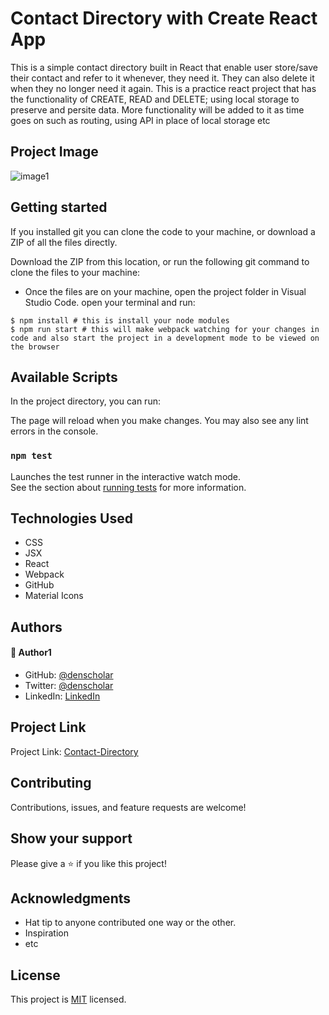 # Contact Directory with Create React App
This is a simple contact directory built in React that enable user store/save their contact and refer to it whenever, they need it. They can also delete it when they no longer need it again. This is a practice react project that has the functionality of CREATE, READ and DELETE; using local storage to preserve and persite data. More functionality will be added to it as time goes on such as routing, using API in place of local storage etc

## Project Image
![image1](https://user-images.githubusercontent.com/48631109/155639335-ee692e28-58a2-48f4-a2fe-8b63d7018f20.PNG)

## Getting started
If you installed git you can clone the code to your machine, or download a ZIP of all the files directly.

Download the ZIP from this location, or run the following git command to clone the files to your machine:

* Once the files are on your machine, open the project folder in Visual Studio Code.
open your terminal and run:
```
$ npm install # this is install your node modules
$ npm run start # this will make webpack watching for your changes in code and also start the project in a development mode to be viewed on the browser
```
## Available Scripts

In the project directory, you can run:

The page will reload when you make changes.
You may also see any lint errors in the console.

### `npm test`

Launches the test runner in the interactive watch mode.\
See the section about [running tests](https://facebook.github.io/create-react-app/docs/running-tests) for more information.

## Technologies Used
* CSS
* JSX
* React
* Webpack
* GitHub
* Material Icons

## Authors

#### 👤 Author1
- GitHub: [@denscholar](https://github.com/denscholar)
- Twitter: [@denscholar](https://twitter.com/dennisakagha)
- LinkedIn: [LinkedIn](https://www.linkedin.com/in/dennisakagha/)

## Project Link
Project Link: [Contact-Directory](https://denscholar.github.io/contact-directory-react/)


## Contributing 
Contributions, issues, and feature requests are welcome!

## Show your support
Please give a ⭐️ if you like this project! 

## Acknowledgments
- Hat tip to anyone contributed one way or the other.
- Inspiration
- etc

## License
This project is [MIT](https://github.com/microverseinc/readme-template/blob/master/MIT.md) licensed.
